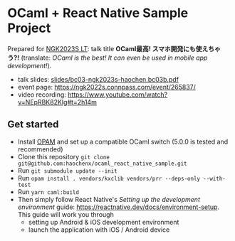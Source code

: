 # OCaml + React Native Sample Project

Prepared for [NGK2023S LT](https://ngk2022s.connpass.com/event/265837/):
talk title **OCaml最高! スマホ開発にも使えちゃう?!**
(translate: *OCaml is the best! It can even be used in mobile app development!*).
- talk slides: [slides/bc03-ngk2023s-haochen.bc03b.pdf](slides/bc03-ngk2023s-haochen.bc03b.pdf)
- event page: https://ngk2022s.connpass.com/event/265837/
- video recording: https://www.youtube.com/watch?v=NEpRBK82KIg#t=2h14m

## Get started
- Install [OPAM](https://opam.ocaml.org/doc/Install.html) and set up a compatible OCaml switch (5.0.0 is tested and recommended)
- Clone this repository `git clone git@github.com:haochenx/ocaml_react_native_sample.git`
- Run `git submodule update --init`
- Run `opam install . vendors/kxclib vendors/prr --deps-only --with-test`
- Run `yarn caml:build`
- Then simply follow React Native's *Setting up the development environment* 
  guide: https://reactnative.dev/docs/environment-setup.
  This guide will work you through
  - setting up Android & iOS development environment
  - launch the application with iOS / Android device
